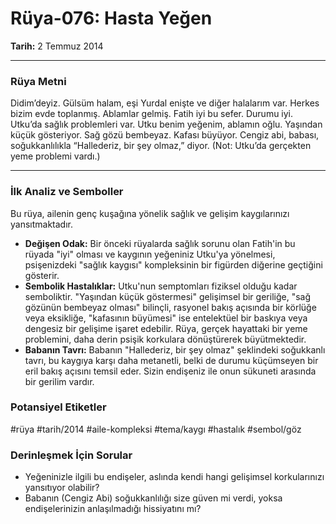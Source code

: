 # Rüya-076: Hasta Yeğen
**Tarih:** 2 Temmuz 2014

---
### Rüya Metni

Didim’deyiz. Gülsüm halam, eşi Yurdal enişte ve diğer halalarım var. Herkes bizim evde toplanmış. Ablamlar gelmiş. Fatih iyi bu sefer. Durumu iyi. Utku’da sağlık problemleri var. Utku benim yeğenim, ablamın oğlu. Yaşından küçük gösteriyor. Sağ gözü bembeyaz. Kafası büyüyor. Cengiz abi, babası, soğukkanlılıkla “Hallederiz, bir şey olmaz,” diyor. (Not: Utku’da gerçekten yeme problemi vardı.)

---
### İlk Analiz ve Semboller

Bu rüya, ailenin genç kuşağına yönelik sağlık ve gelişim kaygılarınızı yansıtmaktadır.

* **Değişen Odak:** Bir önceki rüyalarda sağlık sorunu olan Fatih'in bu rüyada "iyi" olması ve kaygının yeğeniniz Utku'ya yönelmesi, psişenizdeki "sağlık kaygısı" kompleksinin bir figürden diğerine geçtiğini gösterir.
* **Sembolik Hastalıklar:** Utku'nun semptomları fiziksel olduğu kadar semboliktir. "Yaşından küçük göstermesi" gelişimsel bir geriliğe, "sağ gözünün bembeyaz olması" bilinçli, rasyonel bakış açısında bir körlüğe veya eksikliğe, "kafasının büyümesi" ise entelektüel bir baskıya veya dengesiz bir gelişime işaret edebilir. Rüya, gerçek hayattaki bir yeme problemini, daha derin psişik korkulara dönüştürerek büyütmektedir.
* **Babanın Tavrı:** Babanın "Hallederiz, bir şey olmaz" şeklindeki soğukkanlı tavrı, bu kaygıya karşı daha metanetli, belki de durumu küçümseyen bir eril bakış açısını temsil eder. Sizin endişeniz ile onun sükuneti arasında bir gerilim vardır.

### Potansiyel Etiketler
#rüya #tarih/2014 #aile-kompleksi #tema/kaygı #hastalık #sembol/göz

### Derinleşmek İçin Sorular
* Yeğeninizle ilgili bu endişeler, aslında kendi hangi gelişimsel korkularınızı yansıtıyor olabilir?
* Babanın (Cengiz Abi) soğukkanlılığı size güven mi verdi, yoksa endişelerinizin anlaşılmadığı hissiyatını mı?